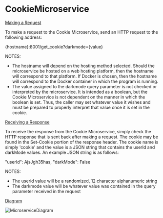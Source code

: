 # CookieMicroservice

<u>Making a Request</u>

To make a request to the Cookie Microservice, send an HTTP request to the following address:

{hostname}:8001/get_cookie?darkmode={value}

NOTES:
* The hostname will depend on the hosting method selected. Should the microservice be hosted on a web hosting platform, then the hostname will correspond to that platform. If Docker is chosen, then the hostname will correspond to the Docker container in which the program is running.
* The value assigned to the darkmode query parameter is not checked or interpreted by the microservice. It is intended as a boolean, but the Cookie Microservice is not dependent on the manner in which the boolean is set. Thus, the caller may set whatever value it wishes and must be prepared to properly interpret that value once it is set in the cookie.

<u>Receiving a Response</u>

To receive the response from the Cookie Microservice, simply check the HTTP response that is sent back after making a request. The cookie may be found in the Set-Cookie portion of the response header.
The cookie name is simply 'cookie' and the value is a JSON string that contains the userId and darkMode values. An example JSON string is as follows:

"userId": AjsJgh35has, "darkMode": False

NOTES:
* The userid value will be a randomized, 12 character alphanumeric string
* The darkmode value will be whatever value was contained in the query parameter received in the request

<u>Diagram</u>

![MicroserviceDiagram](https://github.com/MQuillian/CS361/assets/38482544/5e04e2a8-9f93-4b2d-acf5-c2f3a5250854)
